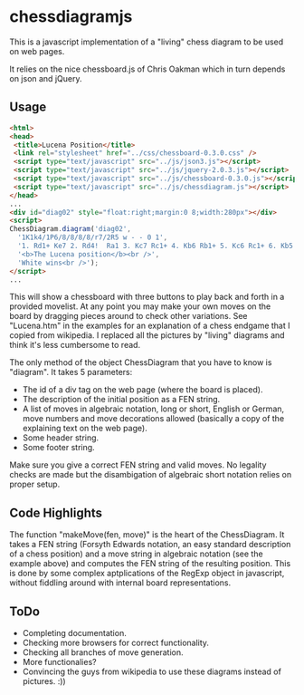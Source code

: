 # chessdiagramjs

This is a javascript implementation of a "living" chess diagram to be used on web pages.

It relies on the nice chessboard.js of Chris Oakman which in turn depends on json and jQuery.

## Usage
```html
<html>
<head>
 <title>Lucena Position</title>
 <link rel="stylesheet" href="../css/chessboard-0.3.0.css" />
 <script type="text/javascript" src="../js/json3.js"></script>
 <script type="text/javascript" src="../js/jquery-2.0.3.js"></script>
 <script type="text/javascript" src="../js/chessboard-0.3.0.js"></script>
 <script type="text/javascript" src="../js/chessdiagram.js"></script>
</head>
...
<div id="diag02" style="float:right;margin:0 8;width:280px"></div>
<script>
ChessDiagram.diagram('diag02', 
  '1K1k4/1P6/8/8/8/8/r7/2R5 w - - 0 1',
  '1. Rd1+ Ke7 2. Rd4!  Ra1 3. Kc7 Rc1+ 4. Kb6 Rb1+ 5. Kc6 Rc1+ 6. Kb5 Rb1+ 7. Rb4!',
  '<b>The Lucena position</b><br />',
  'White wins<br />');
</script>
...
```
This will show a chessboard with three buttons to play back and forth in a provided movelist.
At any point you may make your own moves on the board by dragging pieces around to check other variations.
See "Lucena.htm" in the examples for an explanation of a chess endgame that I copied from wikipedia. I replaced all the pictures by "living" diagrams and think it's less cumbersome to read.

The only method of the object ChessDiagram that you have to know is "diagram". It takes 5 parameters:
* The id of a div tag on the web page (where the board is placed).
* The description of the initial position as a FEN string.
* A list of moves in algebraic notation, long or short, English or German, move numbers and move decorations allowed (basically a copy of the explaining text on the web page).
* Some header string.
* Some footer string.

Make sure you give a correct FEN string and valid moves. No legality checks are made but the disambigation of algebraic short notation relies on proper setup.


## Code Highlights
The function "makeMove(fen, move)" is the heart of the ChessDiagram. It takes a FEN string (Forsyth Edwards notation, an easy standard description of a chess position) and a move string in algebraic notation (see the example above) and computes the FEN string of the resulting position. This is done by some complex aptplications of the RegExp object in javascript, without fiddling around with internal board representations.

## ToDo
* Completing documentation.
* Checking more browsers for correct functionality.
* Checking all branches of move generation.
* More functionalies?
* Convincing the guys from wikipedia to use these diagrams instead of pictures.  :))
